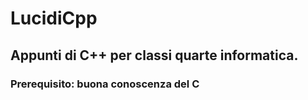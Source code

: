# LucidiCpp
## Appunti di C++ per classi quarte informatica. 
### Prerequisito: buona conoscenza del C

